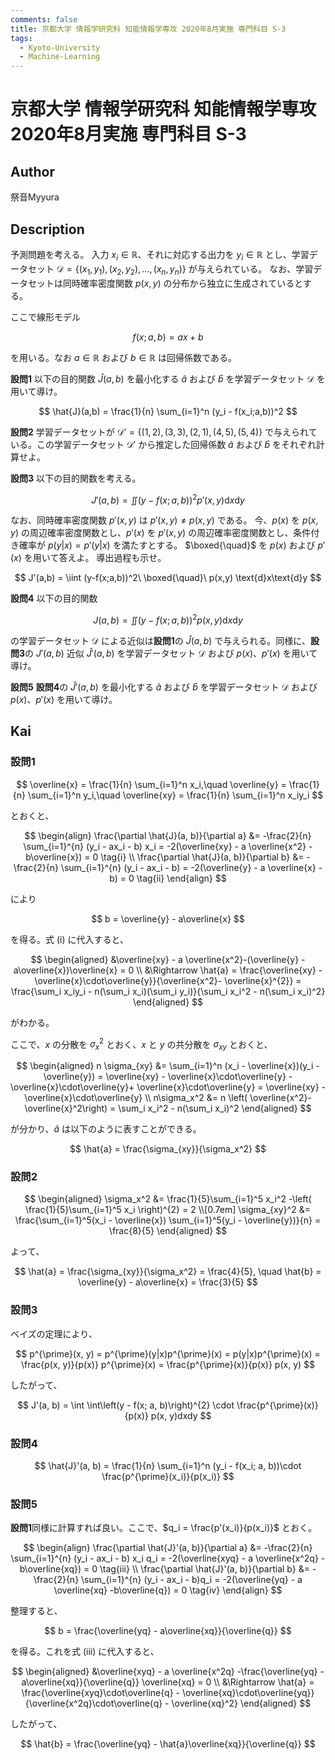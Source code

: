 ```yaml
---
comments: false
title: 京都大学 情報学研究科 知能情報学専攻 2020年8月実施 専門科目 S-3
tags:
  - Kyoto-University
  - Machine-Learning
---
```

# 京都大学 情報学研究科 知能情報学専攻 2020年8月実施 専門科目 S-3

## **Author**
祭音Myyura

## **Description**
予測問題を考える。
入力 $x_i \in \mathbb{R}$、それに対応する出力を $y_i \in \mathbb{R}$ とし、学習データセット $\mathcal{D} = \{(x_1, y_1), (x_2, y_2), \ldots, (x_n, y_n)\}$ が与えられている。
なお、学習データセットは同時確率密度関数 $p(x,y)$ の分布から独立に生成されているとする。

ここで線形モデル

$$
f(x;a,b) = ax + b
$$

を用いる。なお $a \in \mathbb{R}$ および $b \in \mathbb{R}$ は回帰係数である。

**設問1** 以下の目的関数 $\hat{J}(a,b)$ を最小化する $\hat{a}$ および $\hat{b}$ を学習データセット $\mathcal{D}$ を用いて導け。

$$
\hat{J}(a,b) = \frac{1}{n} \sum_{i=1}^n (y_i - f(x_i;a,b))^2
$$

**設問2** 学習データセットが $\mathcal{D}' = \{(1,2), (3,3), (2,1), (4,5), (5,4)\}$ で与えられている。この学習データセット $\mathcal{D}'$ から推定した回帰係数 $\hat{a}$ および $\hat{b}$ をそれぞれ計算せよ。

**設問3** 以下の目的関数を考える。

$$
J'(a,b) = \iint(y-f(x;a,b))^2 p'(x,y) \text{d}x\text{d}y
$$

なお、同時確率密度関数 $p'(x,y)$ は $p'(x,y) \neq p(x,y)$ である。
今、$p(x)$ を $p(x,y)$ の周辺確率密度関数とし、$p'(x)$ を $p'(x,y)$ の周辺確率密度関数とし、条件付き確率が $p(y|x)=p'(y|x)$ を満たすとする。
$\boxed{\quad}$ を $p(x)$ および $p'(x)$ を用いて答えよ。
導出過程も示せ。

$$
J'(a,b) = \iint (y-f(x;a,b))^2\ \boxed{\quad}\ p(x,y) \text{d}x\text{d}y
$$

**設問4** 以下の目的関数

$$
J(a,b) = \iint (y-f(x;a,b))^2 p(x,y) \text{d}x\text{d}y
$$

の学習データセット $\mathcal{D}$ による近似は**設問1**の $\hat{J}(a,b)$ で与えられる。同様に、**設問3**の $J'(a,b)$ 近似 $\hat{J}'(a,b)$ を学習データセット $\mathcal{D}$ および $p(x)$、$p'(x)$ を用いて導け。

**設問5** **設問4**の $\hat{J}'(a,b)$ を最小化する $\hat{a}$ および $\hat{b}$ を学習データセット $\mathcal{D}$ および $p(x)$、$p'(x)$ を用いて導け。

## **Kai**
### 設問1

$$
\overline{x} = \frac{1}{n} \sum_{i=1}^n x_i,\quad
\overline{y} = \frac{1}{n} \sum_{i=1}^n y_i,\quad
\overline{xy} = \frac{1}{n} \sum_{i=1}^n x_iy_i
$$

とおくと、

$$
\begin{align}
\frac{\partial \hat{J}(a, b)}{\partial a}
&= -\frac{2}{n} \sum_{i=1}^{n} (y_i - ax_i - b) x_i
= -2(\overline{xy} - a \overline{x^2} -b\overline{x})
= 0 \tag{i} \\
\frac{\partial \hat{J}(a, b)}{\partial b}
&= -\frac{2}{n} \sum_{i=1}^{n} (y_i - ax_i - b)
= -2(\overline{y} - a \overline{x} -b)
= 0 \tag{ii}
\end{align}
$$

により

$$
b = \overline{y} - a\overline{x}
$$

を得る。式 (i) に代入すると、

$$
\begin{aligned}
&\overline{xy} - a \overline{x^2}-(\overline{y} - a\overline{x})\overline{x} = 0 \\
&\Rightarrow \hat{a} = \frac{\overline{xy} - \overline{x}\cdot\overline{y}}{\overline{x^2}- \overline{x}^{2}} = \frac{\sum_i x_iy_i - n(\sum_i x_i)(\sum_i y_i)}{\sum_i x_i^2 - n(\sum_i x_i)^2}
\end{aligned}
$$

がわかる。

ここで、$x$ の分散を $\sigma_x^2$ とおく、$x$ と $y$ の共分散を $\sigma_{xy}$ とおくと、

$$
\begin{aligned}
n \sigma_{xy} &= \sum_{i=1}^n (x_i - \overline{x})(y_i - \overline{y}) = \overline{xy} - \overline{x}\cdot\overline{y} - \overline{x}\cdot\overline{y}+ \overline{x}\cdot\overline{y} = \overline{xy} - \overline{x}\cdot\overline{y} \\
n\sigma_x^2 &= n \left( \overline{x^2}- \overline{x}^2\right) = \sum_i x_i^2 - n(\sum_i x_i)^2
\end{aligned}
$$

が分かり、$\hat{a}$ は以下のように表すことができる。

$$
\hat{a} = \frac{\sigma_{xy}}{\sigma_x^2}
$$

### 設問2

$$
\begin{aligned}
\sigma_x^2 &= \frac{1}{5}\sum_{i=1}^5 x_i^2 -\left( \frac{1}{5}\sum_{i=1}^5 x_i \right)^{2} 
= 2 \\[0.7em]
\sigma_{xy}^2 &= \frac{\sum_{i=1}^5(x_i - \overline{x}) \sum_{i=1}^5(y_i - \overline{y})}{n}
= \frac{8}{5}
\end{aligned}
$$

よって、

$$
\hat{a} = \frac{\sigma_{xy}}{\sigma_x^2} = \frac{4}{5}, \quad \hat{b} = \overline{y} - a\overline{x} = \frac{3}{5}
$$

### 設問3
ベイズの定理により、

$$
p^{\prime}(x, y) = p^{\prime}(y|x)p^{\prime}(x) = p(y|x)p^{\prime}(x) = \frac{p(x, y)}{p(x)} p^{\prime}(x)
= \frac{p^{\prime}(x)}{p(x)} p(x, y)
$$

したがって、

$$
J'(a, b) = \int \int\left(y - f(x; a, b)\right)^{2} \cdot \frac{p^{\prime}(x)}{p(x)} p(x, y)dxdy
$$

### 設問4

$$
\hat{J}'(a, b) = \frac{1}{n} \sum_{i=1}^n (y_i - f(x_i; a, b))\cdot \frac{p^{\prime}(x_i)}{p(x_i)}
$$

### 設問5
**設問1**同様に計算すれば良い。ここで、$q_i = \frac{p'(x_i)}{p(x_i)}$ とおく。

$$
\begin{align}
\frac{\partial \hat{J}'(a, b)}{\partial a}
&= -\frac{2}{n} \sum_{i=1}^{n} (y_i - ax_i - b) x_i q_i
= -2(\overline{xyq} - a \overline{x^2q} -b\overline{xq})
= 0 \tag{iii} \\
\frac{\partial \hat{J}'(a, b)}{\partial b}
&= -\frac{2}{n} \sum_{i=1}^{n} (y_i - ax_i - b)q_i
= -2(\overline{yq} - a \overline{xq} -b\overline{q})
= 0  \tag{iv}
\end{align}
$$

整理すると、

$$
b = \frac{\overline{yq} - a\overline{xq}}{\overline{q}}
$$

を得る。これを式 (iii) に代入すると、

$$
\begin{aligned}
&\overline{xyq} - a \overline{x^2q} -\frac{\overline{yq} - a\overline{xq}}{\overline{q}} \overline{xq} = 0 \\
&\Rightarrow \hat{a} = \frac{\overline{xyq}\cdot\overline{q} - \overline{xq}\cdot\overline{yq}}{\overline{x^2q}\cdot\overline{q} - \overline{xq}^2}
\end{aligned}
$$

したがって、

$$
\hat{b} = \frac{\overline{yq} - \hat{a}\overline{xq}}{\overline{q}}
$$